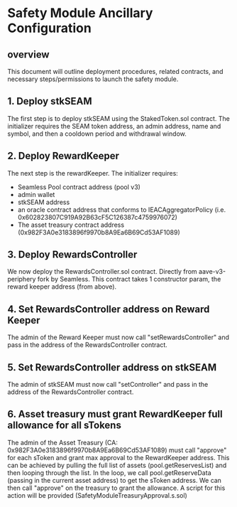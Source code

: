 # Safety Module Ancillary Configuration

## overview

This document will outline deployment procedures, related contracts, and necessary steps/permissions to launch the safety module.

## 1. Deploy stkSEAM 
The first step is to deploy stkSEAM using the StakedToken.sol contract. The initializer requires the SEAM token address, an admin address, name and symbol, and then a cooldown period and withdrawal window.

## 2. Deploy RewardKeeper
The next step is the rewardKeeper. The initializer requires:
- Seamless Pool contract address (pool v3)
- admin wallet
- stkSEAM address
- an oracle contract address that conforms to IEACAggregatorPolicy (i.e. 0x602823807C919A92B63cF5C126387c4759976072)
- The asset treasury contract address (0x982F3A0e3183896f9970b8A9Ea6B69Cd53AF1089)

## 3. Deploy RewardsController
We now deploy the RewardsController.sol contract. Directly from aave-v3-periphery fork by Seamless. This contract takes 1 constructor param, the reward keeper address (from above).

## 4. Set RewardsController address on Reward Keeper
The admin of the Reward Keeper must now call "setRewardsController" and pass in the address of the RewardsController contract.

## 5. Set RewardsController address on stkSEAM
The admin of stkSEAM must now call "setController" and pass in the address of the RewardsController contract.

## 6. Asset treasury must grant RewardKeeper full allowance for all sTokens
The admin of the Asset Treasury (CA: 0x982F3A0e3183896f9970b8A9Ea6B69Cd53AF1089) must call "approve" for each sToken and grant max approval to the RewardKeeper address. This can be achieved by pulling the full list of assets (pool.getReservesList) and then looping through the list. In the loop, we call pool.getReserveData (passing in the current asset address) to get the sToken address. We can then call "approve" on the treasury to grant the allowance. A script for this action will be provided (SafetyModuleTreasuryApproval.s.sol)